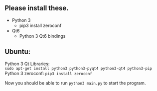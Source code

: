 
## Please install these.

 * Python 3
   * pip3 install zeroconf
 * Qt6
   * Python 3 Qt6 bindings

Ubuntu:
---
Python 3 Qt Libraries:  
`sudo apt-get install python3 python3-pyqt4 python3-qt4 python3-pip`  
Python 3 zeroconf:
`pip3 install zeroconf`

Now you should be able to run `python3 main.py` to start the program.
